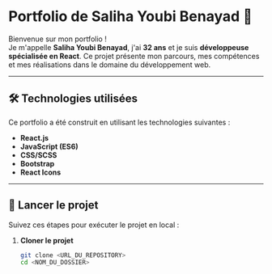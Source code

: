 # Portfolio de Saliha Youbi Benayad 🌟  

Bienvenue sur mon portfolio !  
Je m'appelle **Saliha Youbi Benayad**, j'ai **32 ans** et je suis **développeuse spécialisée en React**. Ce projet présente mon parcours, mes compétences et mes réalisations dans le domaine du développement web.

---

## 🛠 Technologies utilisées  
Ce portfolio a été construit en utilisant les technologies suivantes :  
- **React.js**  
- **JavaScript (ES6)**  
- **CSS/SCSS**  
- **Bootstrap**  
- **React Icons**  

---

## 🚀 Lancer le projet  
Suivez ces étapes pour exécuter le projet en local :  

1. **Cloner le projet**  
   ```bash  
   git clone <URL_DU_REPOSITORY>  
   cd <NOM_DU_DOSSIER>  

